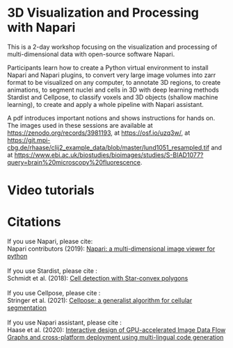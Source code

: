 # 3D Visualization and Processing with Napari
This is a 2-day workshop focusing on the visualization and processing of multi-dimensional data with open-source software Napari.

Participants learn how to create a Python virtual environment to install Napari and Napari plugins, to convert very large image volumes into zarr format to be visualized on any computer, to annotate 3D regions, to create animations, to segment nuclei and cells in 3D with deep learning methods Stardist and Cellpose, to classify voxels and 3D objects (shallow machine learning), to create and apply a whole pipeline with Napari assistant.

A pdf introduces important notions and shows instructions for hands on. The images used in these sessions are available at https://zenodo.org/records/3981193, at https://osf.io/uzq3w/, at https://git.mpi-cbg.de/rhaase/clij2_example_data/blob/master/lund1051_resampled.tif and at https://www.ebi.ac.uk/biostudies/bioimages/studies/S-BIAD1077?query=brain%20microscopy%20fluorescence.


# Video tutorials


# Citations
If you use Napari, please cite: <br> 
Napari contributors (2019): [Napari: a multi-dimensional image viewer for python](https://doi:10.5281/zenodo.3555620) <br><br> 
If you use Stardist, please cite : <br>
Schmidt et al. (2018): [Cell detection with Star-convex polygons](https://doi.org/10.1007/978-3-030-00934-2_30) <br><br> 
If you use Cellpose, please cite : <br>
Stringer et al. (2021): [Cellpose: a generalist algorithm for cellular segmentation](https://doi.org/10.1038/s41592-020-01018-x) <br><br>
If you use Napari assistant, please cite : <br>
Haase et al. (2020): [Interactive design of GPU-accelerated Image Data Flow Graphs and cross-platform deployment using multi-lingual code generation](https://doi.org/10.1101/2020.11.19.386565)
